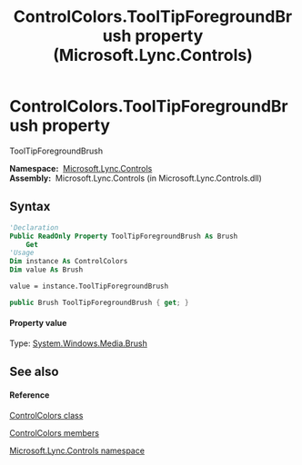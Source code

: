 ﻿---
title: ControlColors.ToolTipForegroundBrush property  (Microsoft.Lync.Controls)
TOCTitle: 'ToolTipForegroundBrush property '
ms:assetid: P:Microsoft.Lync.Controls.ControlColors.ToolTipForegroundBrush_DI_3_UC_OCS14MrefLyncWPF
ms:mtpsurl: https://msdn.microsoft.com/en-us/library/microsoft.lync.controls.controlcolors.tooltipforegroundbrush_di_3_uc_ocs14mreflyncwpf(v=office.15)
ms:contentKeyID: 48601093
ms.date: 07/28/2014
mtps_version: v=office.15
f1_keywords:
- Microsoft.Lync.Controls.ControlColors.ToolTipForegroundBrush
dev_langs:
- CSharp
- JScript
- VB
- other
---

# ControlColors.ToolTipForegroundBrush property

ToolTipForegroundBrush

**Namespace:**  [Microsoft.Lync.Controls](microsoft-lync-controls-namespace_1.md)  
**Assembly:**  Microsoft.Lync.Controls (in Microsoft.Lync.Controls.dll)

## Syntax

``` vb
'Declaration
Public ReadOnly Property ToolTipForegroundBrush As Brush
    Get
'Usage
Dim instance As ControlColors
Dim value As Brush

value = instance.ToolTipForegroundBrush
```

``` csharp
public Brush ToolTipForegroundBrush { get; }
```

#### Property value

Type: [System.Windows.Media.Brush](http://msdn2.microsoft.com/en-us/library/ms634880)  

## See also

#### Reference

[ControlColors class](controlcolors-class-microsoft-lync-controls_1.md)

[ControlColors members](controlcolors-members-microsoft-lync-controls_1.md)

[Microsoft.Lync.Controls namespace](microsoft-lync-controls-namespace_1.md)

